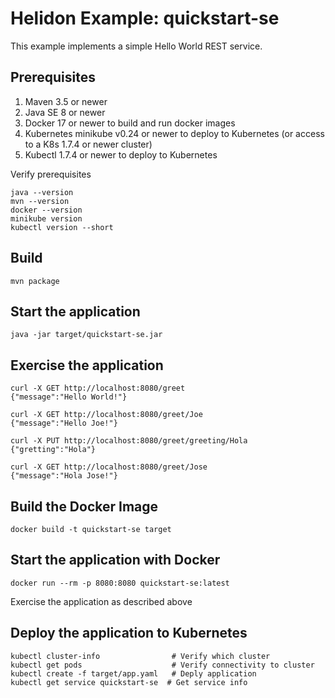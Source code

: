 
# Helidon Example: quickstart-se

This example implements a simple Hello World REST service.

## Prerequisites

1. Maven 3.5 or newer
2. Java SE 8 or newer
3. Docker 17 or newer to build and run docker images
4. Kubernetes minikube v0.24 or newer to deploy to Kubernetes (or access to a K8s 1.7.4 or newer cluster)
5. Kubectl 1.7.4 or newer to deploy to Kubernetes

Verify prerequisites
```
java --version
mvn --version
docker --version
minikube version
kubectl version --short
```

## Build

```
mvn package
```

## Start the application

```
java -jar target/quickstart-se.jar
```

## Exercise the application

```
curl -X GET http://localhost:8080/greet
{"message":"Hello World!"}

curl -X GET http://localhost:8080/greet/Joe
{"message":"Hello Joe!"}

curl -X PUT http://localhost:8080/greet/greeting/Hola
{"gretting":"Hola"}

curl -X GET http://localhost:8080/greet/Jose
{"message":"Hola Jose!"}
```

## Build the Docker Image

```
docker build -t quickstart-se target
```

## Start the application with Docker

```
docker run --rm -p 8080:8080 quickstart-se:latest
```

Exercise the application as described above

## Deploy the application to Kubernetes

```
kubectl cluster-info                # Verify which cluster
kubectl get pods                    # Verify connectivity to cluster
kubectl create -f target/app.yaml   # Deply application
kubectl get service quickstart-se  # Get service info
```
